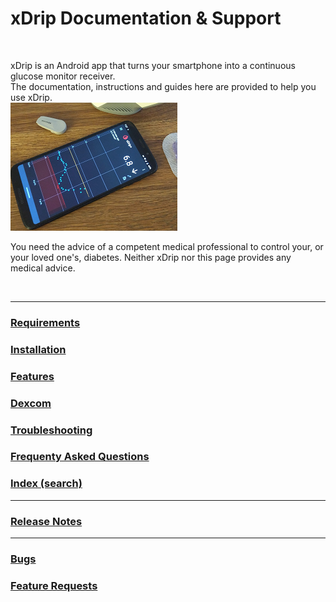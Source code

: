 # xDrip Documentation & Support  
  
<br/>  
  
xDrip is an Android app that turns your smartphone into a continuous glucose monitor receiver.   
The documentation, instructions and guides here are provided to help you use xDrip.  
![](./docs/images/xDinaction.png)  

You need the advice of a competent medical professional to control your, or your loved one's, diabetes. Neither xDrip nor this page provides any medical advice.  
  
<br/>  
  
---  
  
### [Requirements](./docs/Requirements_page.md)  
  
### [Installation](./docs/Installation_page.md)  
  
### [Features](./docs/Features_page.md)    
  
### [Dexcom](./docs/Dexcom_page.md)  

### [Troubleshooting](./docs/Troubleshooting_page.md)  
  
### [Frequenty Asked Questions](./docs/FAQ_page.md)  
  
### [Index (search)](./Search_Index.md)  
  
---    
    
### [Release Notes](./docs/ReleaseNotes.md)  
  
---  
  
### [Bugs](./docs/Bugs.md)  
### [Feature Requests](./docs/Features.md)  
  
